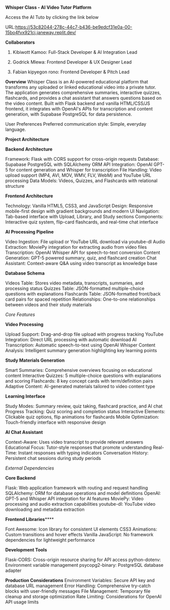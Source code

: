 
**Whisper Class - AI Video Tutor Platform**

Access the AI Tuto by clicking the link below

URL:https://53c82044-278c-44c7-b436-be9edcf31e0a-00-15bo4fvx921cj.janeway.replit.dev/


**Collaborators**

1. Kibiwott Kamoo: Full-Stack Developer & AI Integration Lead

2. Godrick Mlewa: Frontend Developer & UX Designer Lead

3. Fabian kipyegon rono: Frontend Developer & Pitch Lead



**Overview**
Whisper Class is an AI-powered educational platform that transforms any uploaded or linked educational video into a private tutor. The application generates comprehensive summaries, interactive quizzes, flashcards, and provides a chat assistant that answers questions based on the video content. Built with Flask backend and vanilla HTML/CSS/JS frontend, it integrates with OpenAI's APIs for transcription and content generation, with Supabase PostgreSQL for data persistence.

User Preferences
Preferred communication style: Simple, everyday language.

**Project Architecture**

**Backend Architecture**

Framework: Flask with CORS support for cross-origin requests
Database: Supabase PostgreSQL with SQLAlchemy ORM
API Integration: OpenAI GPT-5 for content generation and Whisper for transcription
File Handling: Video upload support (MP4, AVI, MOV, WMV, FLV, WebM) and YouTube URL processing
Data Models: Videos, Quizzes, and Flashcards with relational structure

**Frontend Architecture**

Technology: Vanilla HTML5, CSS3, and JavaScript
Design: Responsive mobile-first design with gradient backgrounds and modern UI
Navigation: Tab-based interface with Upload, Library, and Study sections
Components: Interactive quiz system, flip-card flashcards, and real-time chat interface

**AI Processing Pipeline**

Video Ingestion: File upload or YouTube URL download via youtube-dl
Audio Extraction: MoviePy integration for extracting audio from video files
Transcription: OpenAI Whisper API for speech-to-text conversion
Content Generation: GPT-5 powered summary, quiz, and flashcard creation
Chat Assistant: Context-aware Q&A using video transcript as knowledge base

**Database Schema**

Videos Table: Stores video metadata, transcripts, summaries, and processing status
Quizzes Table: JSON-formatted multiple-choice questions with explanations
Flashcards Table: JSON-formatted front/back card pairs for spaced repetition
Relationships: One-to-one relationships between videos and their study materials

_Core Features_

**Video Processing**

Upload Support: Drag-and-drop file upload with progress tracking
YouTube Integration: Direct URL processing with automatic download
AI Transcription: Automatic speech-to-text using OpenAI Whisper
Content Analysis: Intelligent summary generation highlighting key learning points

**Study Materials Generation**

Smart Summaries: Comprehensive overviews focusing on educational content
Interactive Quizzes: 5 multiple-choice questions with explanations and scoring
Flashcards: 8 key concept cards with term/definition pairs
Adaptive Content: AI-generated materials tailored to video content type

**Learning Interface**

Study Modes: Summary review, quiz taking, flashcard practice, and AI chat
Progress Tracking: Quiz scoring and completion status
Interactive Elements: Clickable quiz options, flip animations for flashcards
Mobile Optimization: Touch-friendly interface with responsive design

**AI Chat Assistant**

Context-Aware: Uses video transcript to provide relevant answers
Educational Focus: Tutor-style responses that promote understanding
Real-Time: Instant responses with typing indicators
Conversation History: Persistent chat sessions during study periods

_External Dependencies_

**Core Backend**

Flask: Web application framework with routing and request handling
SQLAlchemy: ORM for database operations and model definitions
OpenAI: GPT-5 and Whisper API integration for AI features
MoviePy: Video processing and audio extraction capabilities
youtube-dl: YouTube video downloading and metadata extraction


**Frontend Libraries******

Font Awesome: Icon library for consistent UI elements
CSS3 Animations: Custom transitions and hover effects
Vanilla JavaScript: No framework dependencies for lightweight performance

**Development Tools**

Flask-CORS: Cross-origin resource sharing for API access
python-dotenv: Environment variable management
psycopg2-binary: PostgreSQL database adapter

**Production Considerations**
Environment Variables: Secure API key and database URL management
Error Handling: Comprehensive try-catch blocks with user-friendly messages
File Management: Temporary file cleanup and storage optimization
Rate Limiting: Considerations for OpenAI API usage limits
